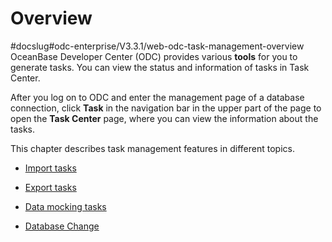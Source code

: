 Overview 
=============================
#docslug#odc-enterprise/V3.3.1/web-odc-task-management-overview
OceanBase Developer Center (ODC) provides various **tools** for you to generate tasks. You can view the status and information of tasks in Task Center. 

After you log on to ODC and enter the management page of a database connection, click **Task** in the navigation bar in the upper part of the page to open the **Task Center** page, where you can view the information about the tasks. 

This chapter describes task management features in different topics.

* [Import tasks](../../7.client-odc-user-guide/8.client-odc-task-management/2.client-odc-import-tasks.md)

  

* [Export tasks](../../7.client-odc-user-guide/8.client-odc-task-management/3.client-odc-export-tasks.md)

  

* [Data mocking tasks](../../7.client-odc-user-guide/8.client-odc-task-management/4.client-odc-data-mocking-tasks.md)

  

* [Database Change](../../7.client-odc-user-guide/8.client-odc-task-management/5.client-odc-database-change-task.md)

  



